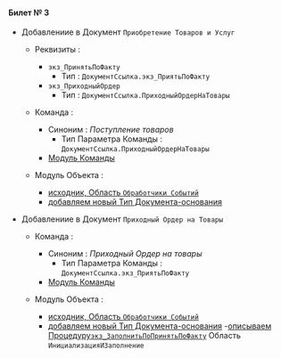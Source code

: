 

#### Билет № 3

- Добавлениие в Документ `Приобретение Товаров и Услуг` 
    - Реквизиты :
        - `экз_ПринятьПоФакту`
            - Тип : `ДокументСсылка.экз_ПриятьПоФакту` 
        - `экз_ПриходныйОрдер` 
            - Тип : `ДокументСсылка.ПриходныйОрдерНаТовары` 
    - Команда :
        - Синоним : *Поступление товаров*
            - Тип Параметра Команды : `ДокументСсылка.ПриходныйОрдерНаТовары`
        - [Модуль Команды](https://github.com/alex-dev-2020/Spec_UT/commit/fb26432766a00801cbb2d8b15193900851880b9e)

    - Модуль  Объекта :
        - [исходник, Область `Обработчики Событий`](https://github.com/alex-dev-2020/Spec_UT/commit/f83b913056b3405c349ae1f3e78ed7c644392b90) 
        - [добавляем новый Тип Документа-основания](https://github.com/alex-dev-2020/Spec_UT/commit/1ff17a0484a3ddfbf5c721922bea88b71b789da4)

- Добавлениие в Документ `Приходный Ордер на Товары` 
    - Команда :
        - Синоним : *Приходный Ордер на товары*
            - Тип Параметра Команды : `ДокументСсылка.экз_ПриятьПоФакту`
        - [Модуль Команды](https://github.com/alex-dev-2020/Spec_UT/commit/8a2d4ac37652a37de59dde45004e5611c820c418)

    - Модуль  Объекта :
        - [исходник, Область `Обработчики Событий`](https://github.com/alex-dev-2020/Spec_UT/commit/d0009575302ba6bcf0384e4cb4ca2856c9a4be2b)
        - [добавляем новый Тип Документа-основания](https://github.com/alex-dev-2020/Spec_UT/commit/f98a62aac86d4f551b96698269ab4e47a45ace05)
         -[описываем Процедуру`экз_ЗаполнитьПоПринятьПоФакту`](https://github.com/alex-dev-2020/Spec_UT/commit/80ec6e319c8bfb193dd3925017bf594de98e5c8d)  Область `ИнициализацияИЗаполнение`
        